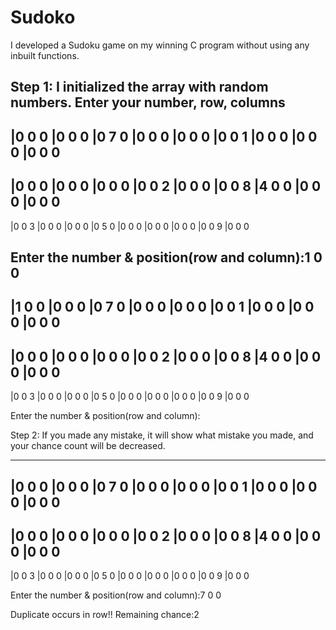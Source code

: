# Sudoko
I developed a Sudoku game on my winning C program without using any inbuilt functions.

Step 1:
I initialized the array with random numbers.
Enter your number, row, columns
---------------------
|0 0 0 |0 0 0 |0 7 0 
|0 0 0 |0 0 0 |0 0 1 
|0 0 0 |0 0 0 |0 0 0 
---------------------
|0 0 0 |0 0 0 |0 0 0 
|0 0 2 |0 0 0 |0 0 8 
|4 0 0 |0 0 0 |0 0 0 
---------------------
|0 0 3 |0 0 0 |0 0 0 
|0 5 0 |0 0 0 |0 0 0 
|0 0 0 |0 0 9 |0 0 0 

Enter the number & position(row and column):1 0 0 
---------------------
|1 0 0 |0 0 0 |0 7 0 
|0 0 0 |0 0 0 |0 0 1 
|0 0 0 |0 0 0 |0 0 0 
---------------------
|0 0 0 |0 0 0 |0 0 0 
|0 0 2 |0 0 0 |0 0 8 
|4 0 0 |0 0 0 |0 0 0 
---------------------
|0 0 3 |0 0 0 |0 0 0 
|0 5 0 |0 0 0 |0 0 0 
|0 0 0 |0 0 9 |0 0 0 

Enter the number & position(row and column):

Step 2:
If you made any mistake, it will show what mistake you made, and your chance count will be decreased.

---------------------
|0 0 0 |0 0 0 |0 7 0 
|0 0 0 |0 0 0 |0 0 1 
|0 0 0 |0 0 0 |0 0 0 
---------------------
|0 0 0 |0 0 0 |0 0 0 
|0 0 2 |0 0 0 |0 0 8 
|4 0 0 |0 0 0 |0 0 0 
---------------------
|0 0 3 |0 0 0 |0 0 0 
|0 5 0 |0 0 0 |0 0 0 
|0 0 0 |0 0 9 |0 0 0 

Enter the number & position(row and column):7 0 0 

Duplicate occurs in row!!
Remaining chance:2
